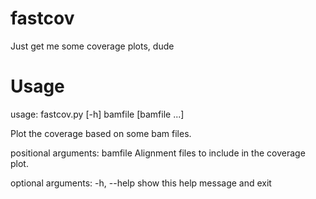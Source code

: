 # fastcov
Just get me some coverage plots, dude

# Usage
usage: fastcov.py [-h] bamfile [bamfile ...]

Plot the coverage based on some bam files.

positional arguments:
  bamfile     Alignment files to include in the coverage plot.

optional arguments:
  -h, --help  show this help message and exit
  
